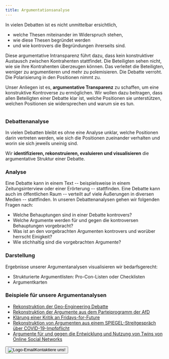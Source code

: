 ```yaml
---
title: Argumentationsanalyse
---
```


<section class="py-12 sm:py-12 lg:py-16">
    <div class="px-4 mx-auto max-w-7xl sm:px-6 lg:px-8">
        <div class="max-w-xl mx-auto  xl:max-w-2xl">
            <p class="mb-4 sm:text-1.5xl">In vielen Debatten ist es nicht unmittelbar ersichtlich,</p>
            <ul>
              <li>welche Thesen miteinander im Widerspruch stehen,</li>
              <li>wie diese Thesen begründet werden</li>
              <li>und wie kontrovers die Begründungen ihrerseits sind.</li>
            </ul> 
            <p class="mb-4 sm:text-1.5xl">Diese argumentative Intransparenz führt dazu, dass kein konstruktiver Austausch zwischen Kontrahenten stattfindet. Die Beteiligten sehen nicht, wie sie ihre Kontrahenten überzeugen können. Das verleitet die Beteiligten, weniger zu argumentieren und mehr zu polemisieren. Die Debatte verroht. Die Polarisierung in den Positionen nimmt zu.</p>
            <p class="mb-4 sm:text-1.5xl">Unser Anliegen ist es, <strong>argumentative Transparenz</strong> zu schaffen, um eine konstruktive Kontroverse zu ermöglichen. Wir wollen dazu beitragen, dass allen Beteiligten einer Debatte klar ist, welche Positionen sie unterstützen, welchen Positionen sie widersprechen und warum sie es tun.</p>
        </div>
             <!-- Detailkacheln -->
         <div class="grid max-w-4xl lg:max-w-6xl grid-cols-1 mx-auto mt-8 text-center gap-y-4 sm:gap-x-8 sm:grid-cols-1 lg:grid-cols-1 sm:mt-12 lg:mt-20 sm:text-left">
               <!-- Kachel:Debattenanalyse' -->
            <div class="relative">
               <div id="analyse" class="relative overflow-hidden bg-white shadow-md rounded-xl h-full">
                     <div class="p-9">
                       <div class="flex items-center mb-3">
                        <div
                           class="mr-3 inline-flex items-center justify-center flex-shrink-0">
                           <img src="{{ '/img/logo_analyse.svg' | url }}" alt="" class="mt-2 h-12 w-12">
                        </div>
                        <h3 class="mt-2 text-2xl font-bold text-gray-900 ">Debattenanalyse</h3>
                       </div>
                       <p class="mt-6 text-base text-gray-600 sm:text-1.5xl">In vielen Debatten bleibt es ohne eine Analyse unklar, welche Positionen darin vertreten werden, wie sich die Positionen zueinander verhalten und worin sie sich jeweils uneinig sind. </p>
                       <p class="mt-6 text-base text-gray-600 sm:text-1.5xl">Wir <strong>identifizieren, rekonstruieren, evaluieren und visualisieren</strong> die argumentative Struktur einer Debatte.</p>                       
                       <h3 class="mt-2 text-base font-bold text-gray-900 sm:text-2xl">Analyse</h3>
                       <p class="mt-2 text-base text-gray-600 sm:text-1.5xl">Eine Debatte kann in einem Text -- beispielsweise in einem Zeitungsinterview oder einer Erörterung -- stattfinden. Eine Debatte kann auch im öffentlichen Raum -- verteilt auf viele Äußerungen in diversen Medien -- stattfinden. In unseren Debattenanalysen gehen wir folgenden Fragen nach:</p>
                       <ul class="text-base text-gray-600 sm:text-1.5xl">
                        <li>Welche Behauptungen sind in einer Debatte kontrovers?</li>
                        <li>Welche Argumente werden für und gegen die kontroversen Behauptungen vorgebracht?</li>
                        <li>Was ist an den vorgebrachten Argumenten kontrovers und worüber herrscht Einigkeit?</li>
                        <li>Wie stichhaltig sind die vorgebrachten Argumente?</li>
                       </ul>
                       <h3 class="mt-2 text-base font-bold text-gray-900 sm:text-2xl">Darstellung</h3>
                       <p class="mt-2 text-base text-gray-600 sm:text-1.5xl"> Ergebnisse unserer Argumentanalysen visualisieren wir bedarfsgerecht:</p>
                         <ul class="text-base text-gray-600 sm:text-1.5xl">
                        <li>Strukturierte Argumentlisten: Pro-Con-Listen oder Checklisten</li>
                        <li>Argumentkarten</li>
                       </ul>
                       <h3 class="mt-2 text-base font-bold text-gray-900 sm:text-2xl">Beispiele für unsere Argumentanalysen</h3>
               <ul class="mt-2 text-base text-gray-600 sm:text-1.5xl">
                  <li><a href="https://publikationen.bibliothek.kit.edu/1000028245" target="_blank">Rekonstruktion der Geo-Engineering Debatte</a></li>
                  <li><a href="https://publikationen.bibliothek.kit.edu/1000074060" target="_blank">Rekonstruktion der Argumente aus dem Parteiprogramm der AfD</a></li>
                  <li><a href="{{ '/posts/kritik-fff/' | url }}" target="_blank">Klärung einer Kritik an Fridays-for-Future</a></li>
                  <li><a href="{{ '/posts/streitgespraech-zur-impfpflicht/' | url }}" target="_blank">Rekonstruktion von Argumenten aus einem SPIEGEL-Streitgespräch über COVID-19-Impfpflicht</a></li>
                  <li><a href="https://ec.europa.eu/research/participants/documents/downloadPublic?documentIds=080166e50a9b9303&appId=PPGMS" target="_blank">Argumente für und gegen die Entwicklung und Nutzung von Twins von Online Social Networks</a></li>
               </ul>
                     </div>
                  </div>
               </div>
            <!--Beispiele-Section
            <div class="max-w-xl mx-auto  xl:max-w-2xl">
            <h3 class="mt-2 text-base font-bold text-gray-900 sm:text-2xl">Beispiele für unsere Argumentanalysen</h3>
               <ul class="mt-2 text-base text-gray-600 sm:text-1.5xl">
                  <li><a href="https://publikationen.bibliothek.kit.edu/1000028245" target="_blank">Rekonstruktion der Geo-Engineering Debatte</a></li>
                  <li><a href="https://publikationen.bibliothek.kit.edu/1000074060" target="_blank">Rekonstruktion der Argumente aus dem Parteiprogramm der AfD</a></li>
                  <li><a href="{{ '/posts/kritik-fff/' | url }}" target="_blank">Klärung einer Kritik an Fridays-for-Future</a></li>
                  <li><a href="{{ '/posts/streitgespraech-zur-impfpflicht/' | url }}" target="_blank">Rekonstruktion von Argumenten aus einem SPIEGEL-Streitgespräch über COVID-19-Impfpflicht</a></li>
                  <li><a href="https://ec.europa.eu/research/participants/documents/downloadPublic?documentIds=080166e50a9b9303&appId=PPGMS" target="_blank">Argumente für und gegen die Entwicklung und Nutzung von Twins von Online Social Networks</a></li>
               </ul>
            </div>-->
   </div>
   <div class="p-1 flex justify-center">
      <button onclick="location.href='mailto:kontakt@argumentationsagentur.de'" class="mt-4 overflow-hidden text-2xl font-bold bg-white text-gray-800 hover:bg-main_gray hover:text-main_heavy_1 py-2 px-4 rounded focus:outline-none focus:shadow-outline flex items-center">
      	<img src="{{ '/img/email-svgrepo.svg' | url }}" alt="Logo-Email" class="h-12 w-12 mr-2">Kontaktiere uns!
      </button>
	</div> 
</section>

<!--
# Beispiele

+ <a href="https://publikationen.bibliothek.kit.edu/1000028245" target="_blank">Rekonstruktion der Geo-Engineering Debatte</a>
+ <a href="https://publikationen.bibliothek.kit.edu/1000074060" target="_blank">Rekonstruktion der Argumente aus dem Parteiprogramm der AfD</a>
+ [Rekonstruktion von Argumenten aus einem SPIEGEL-Streitgespräch über COVID-19-Impfpflicht]({{ '/posts/streitgespraech-zur-impfpflicht/' | url}})
+ [Klärung einer Kritik an Fridays-for-Future]({{ '/posts/kritik-fff/' | url}})
+ [Rekonstruktion von Argumenten aus einem SPIEGEL-Streitgespräch über COVID-19-Impfpflicht](../posts/streitgespraech-zur-impfpflicht.md)
-->